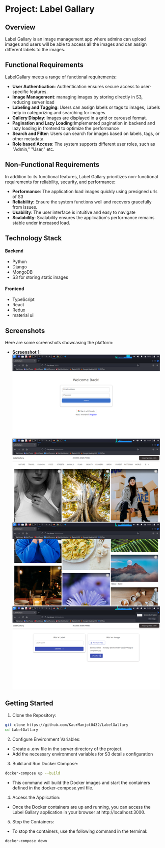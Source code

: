 # Project: Label Gallary

## Overview

Label Gallary is an image management app where admins can upload images and users will be able to access all the images and can assign different labels to the images. 


## Functional Requirements

LabelGallary meets a range of functional requirements:

- **User Authentication**: Authentication ensures secure access to user-specific features.
- **Image Management**: managing images by storing directly in S3, reducing server load
- **Labeling and Tagging**: Users can assign labels or tags to images, Labels help in categorizing and searching for images.
- **Gallery Display**: Images are displayed in a grid or carousel format.
- **Pagination and Lazy Loading**:Implemented pagination in backend and lazy loading in frontend to optimize the performance
- **Search and Filter**: Users can search for images based on labels, tags, or other metadata.
- **Role based Access**: The system supports different user roles, such as "Admin," "User," etc.

## Non-Functional Requirements

In addition to its functional features, Label Gallary prioritizes non-functional requirements for reliability, security, and performance:

- **Performance**: The application load images quickly using presigned urls of S3
- **Reliability**: Ensure the system functions well and recovers gracefully from issues.
- **Usability**: The user interface is intuitive and easy to navigate
- **Scalability**: Scalability ensures the application's performance remains stable under increased load.


## Technology Stack
#### Backend
- Python
- Django
- MongoDB
- S3 for storing static images

#### Frontend
- TypeScript
- React
- Redux
- material ui

## Screenshots

Here are some screenshots showcasing the platform:

- **Screenshot 1**: 
![Alt text](/screenshots/lb1.png?raw=true "Optional Title")
![Alt text](/screenshots/lb2.png?raw=true "Optional Title")
![Alt text](/screenshots/lb3.png?raw=true "Optional Title")
![Alt text](/screenshots/lb4.png?raw=true "Optional Title")

## Getting Started

1. Clone the Repository:

```bash
git clone https://github.com/KaurManjot0432/LabelGallary
cd LabelGallary
```


2. Configure Environment Variables:

- Create a .env file in the server directory of the project.
- Add the necessary environment variables for S3 details configuration

3. Build and Run Docker Compose:

```bash
docker-compose up --build
```
- This command will build the Docker images and start the containers defined in the docker-compose.yml file.

4. Access the Application:
- Once the Docker containers are up and running, you can access the Label Gallary application in your browser at http://localhost:3000.

5. Stop the Containers:
- To stop the containers, use the following command in the terminal:

```bash
docker-compose down
```
